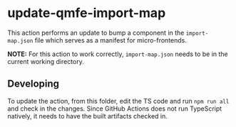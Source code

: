 # update-qmfe-import-map

This action performs an update to bump a component in the `import-map.json` file which serves as a manifest for micro-frontends.

**NOTE:** For this action to work correctly, `import-map.json` needs to be in the current working directory.

## Developing

To update the action, from this folder, edit the TS code and run `npm run all` and check in the changes.
Since GitHub Actions does not run TypeScript natively, it needs to have the built artifacts checked in.
